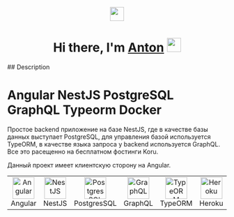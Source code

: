 <p align="center" width="200" height="200">
  <img src="https://losmejorescursosde.com/wp-content/uploads/2021/08/Angular_full_color_logo.svg.png" height="32"/>
</p>

[circleci-image]: https://img.shields.io/circleci/build/github/nestjs/nest/master?token=abc123def456
[circleci-url]: https://circleci.com/gh/nestjs/nest

<h1 align="center">Hi there, I'm <a href="https://daniilshat.ru/" target="_blank">Anton</a> 
<img src="https://github.com/blackcater/blackcater/raw/main/images/Hi.gif" height="32"/></h1>
## Description

# Angular NestJS PostgreSQL GraphQL Typeorm Docker

Простое backend приложение на базе NestJS, где в качестве базы данных выступает PostgreSQL, для управления базой
используется TypeORM, в качестве языка запроса у backend используется GraphQL. Все это расещенно на бесплатном фостинги Koru.

Данный проект имеет клиентскую сторону на Angular.

<table width="100%">
  <tr>
    <td align="center" valign="middle" width="17%">
      <a href="https://angular.io/">
        <img height="50" alt="Angular" src="https://upload.wikimedia.org/wikipedia/commons/thumb/c/cf/Angular_full_color_logo.svg/1200px-Angular_full_color_logo.svg.png"/>
      </a>
      <br />
      Angular
    </td>
    <td align="center" valign="middle" width="17%">
      <a href="https://nestjs.com/">
        <img height="50" alt="NestJS" src="https://hsto.org/getpro/habr/post_images/d11/98b/ac8/d1198bac8e4ced0d89d5e5983061f418.png"/>
      </a>
      <br />
      NestJS
    </td>
    <td align="center" valign="middle" width="17%">
      <a href="https://www.postgresql.org/">
      <img height="50" alt="PostgresSQL" src="https://upload.wikimedia.org/wikipedia/commons/thumb/2/29/Postgresql_elephant.svg/640px-Postgresql_elephant.svg.png"/>
      </a>
      <br />
      PostgresSQL
    </td>
    <td align="center" valign="middle" width="17%">
      <a href="https://graphql.org/">
      <img height="50" alt="GraphQL" src="https://upload.wikimedia.org/wikipedia/commons/thumb/1/17/GraphQL_Logo.svg/1200px-GraphQL_Logo.svg.png"/>
      </a>
      <br />
      GraphQL
    </td>
    <td align="center" valign="middle" width="17%">
      <a href="https://typeorm.io/">
      <img height="50" alt="TypeORM" src="https://www.zoneofit.com/wp-content/uploads/2021/06/type-orm.png"/>
      </a>
      <br />
      TypeORM
    </td>
    <td align="center" valign="middle" width="17%">
      <a href="https://www.docker.com/">
      <img height="50" alt="Heroku" src="https://uploads.sitepoint.com/wp-content/uploads/2016/04/1461122387heroku-logo.jpg"/>
      </a>
      <br />
      Heroku
    </td>
  </tr>
</table>
